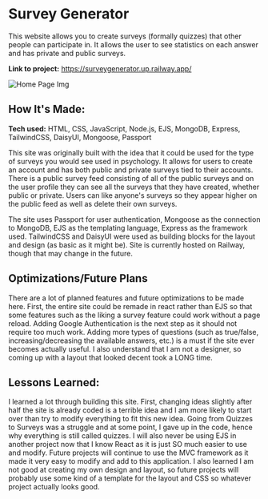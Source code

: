 # Survey Generator
This website allows you to create surveys (formally quizzes) that other people can participate in. It allows the user to see statistics on each answer and has private and public surveys. 

**Link to project:** https://surveygenerator.up.railway.app/

![Home Page Img](https://user-images.githubusercontent.com/101064471/219450244-18f183d8-dbcb-485f-b616-fb0a6fb88e20.PNG)

## How It's Made:

**Tech used:** HTML, CSS, JavaScript, Node.js, EJS, MongoDB, Express, TailwindCSS, DaisyUI, Mongoose, Passport

This site was originally built with the idea that it could be used for the type of surveys you would see used in psychology. It allows for users to create an account and has both public and private surveys tied to their accounts. There is a public survey feed consisting of all of the public surveys and on the user profile they can see all the surveys that they have created, whether public or private. Users can like anyone's surveys so they appear higher on the public feed as well as delete their own surveys.

The site uses Passport for user authentication, Mongoose as the connection to MongoDB, EJS as the templating language, Express as the framework used. TailwindCSS and DaisyUI were used as building blocks for the layout and design (as basic as it might be). Site is currently hosted on Railway, though that may change in the future.

## Optimizations/Future Plans

There are a lot of planned features and future optimizations to be made here. First, the entire site could be remade in react rather than EJS so that some features such as the liking a survey feature could work without a page reload. Adding Google Authentication is the next step as it should not require too much work. Adding more types of questions (such as true/false, increasing/decreasing the available answers, etc.) is a must if the site ever becomes actually useful. I also understand that I am not a designer, so coming up with a layout that looked decent took a LONG time. 

## Lessons Learned:

I learned a lot through building this site. First, changing ideas slightly after half the site is already coded is a terrible idea and I am more likely to start over than try to modify everything to fit this new idea. Going from Quizzes to Surveys was a struggle and at some point, I gave up in the code, hence why everything is still called quizzes. I will also never be using EJS in another project now that I know React as it is just SO much easier to use and modify. Future projects will continue to use the MVC framework as it made it very easy to modify and add to this application. I also learned I am not good at creating my own design and layout, so future projects will probably use some kind of a template for the layout and CSS so whatever project actually looks good. 

